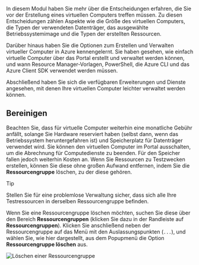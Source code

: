 In diesem Modul haben Sie mehr über die Entscheidungen erfahren, die Sie vor der Erstellung eines virtuellen Computers treffen müssen. Zu diesen Entscheidungen zählen Aspekte wie die Größe des virtuellen Computers, die Typen der verwendeten Datenträger, das ausgewählte Betriebssystemimage und die Typen der erstellten Ressourcen.

Darüber hinaus haben Sie die Optionen zum Erstellen und Verwalten virtueller Computer in Azure kennengelernt. Sie haben gesehen, wie einfach virtuelle Computer über das Portal erstellt und verwaltet werden können, und wann Resource Manager-Vorlagen, PowerShell, die Azure CLI und das Azure Client SDK verwendet werden müssen.

Abschließend haben Sie sich die verfügbaren Erweiterungen und Dienste angesehen, mit denen Ihre virtuellen Computer leichter verwaltet werden können.

## <a name="clean-up"></a>Bereinigen
<!---TODO: Update for sandbox?--->

Beachten Sie, dass für virtuelle Computer weiterhin eine monatliche Gebühr anfällt, solange Sie Hardware reserviert haben (selbst dann, wenn das Betriebssystem heruntergefahren ist) und Speicherplatz für Datenträger verwendet wird. Sie können den virtuellen Computer im Portal ausschalten, um die Abrechnung für Computedienste zu beenden. Für den Speicher fallen jedoch weiterhin Kosten an. Wenn Sie Ressourcen zu Testzwecken erstellen, können Sie diese ohne großen Aufwand entfernen, indem Sie die **Ressourcengruppe** löschen, zu der diese gehören.

> [!TIP]
> Stellen Sie für eine problemlose Verwaltung sicher, dass sich alle Ihre Testressourcen in derselben Ressourcengruppe befinden.

Wenn Sie eine Ressourcengruppe löschen möchten, suchen Sie diese über den Bereich **Ressourcengruppen** (klicken Sie dazu in der Randleiste auf **Ressourcengruppen**). Klicken Sie anschließend neben der Ressourcengruppe auf das Menü mit den Auslassungspunkten (`...`), und wählen Sie, wie hier dargestellt, aus dem Popupmenü die Option **Ressourcengruppe löschen** aus.

![Löschen einer Ressourcengruppe](../media-draft/7-delete-rgs.png)
